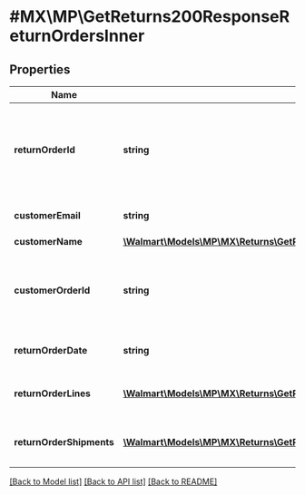 # #MX\MP\GetReturns200ResponseReturnOrdersInner

## Properties

Name | Type | Description | Notes
------------ | ------------- | ------------- | -------------
**returnOrderId** | **string** | Return order identifier of the return order. This is the same as RMA number. | [optional]
**customerEmail** | **string** | Customer email address | [optional]
**customerName** | [**\Walmart\Models\MP\MX\Returns\GetReturns200ResponseReturnOrdersInnerCustomerName**](GetReturns200ResponseReturnOrdersInnerCustomerName.md) |  | [optional]
**customerOrderId** | **string** | A unique ID associated with the sales order for specified customer | [optional]
**returnOrderDate** | **string** | Date for return order date | [optional]
**returnOrderLines** | [**\Walmart\Models\MP\MX\Returns\GetReturns200ResponseReturnOrdersInnerReturnOrderLinesInner[]**](GetReturns200ResponseReturnOrdersInnerReturnOrderLinesInner.md) | A list of order lines in the return order | [optional]
**returnOrderShipments** | [**\Walmart\Models\MP\MX\Returns\GetReturns200ResponseReturnOrdersInnerReturnOrderShipmentsInner[]**](GetReturns200ResponseReturnOrdersInnerReturnOrderShipmentsInner.md) | The shipments for return orders | [optional]


[[Back to Model list]](../) [[Back to API list]](../../Api/MX/MP) [[Back to README]](../../README.md)
